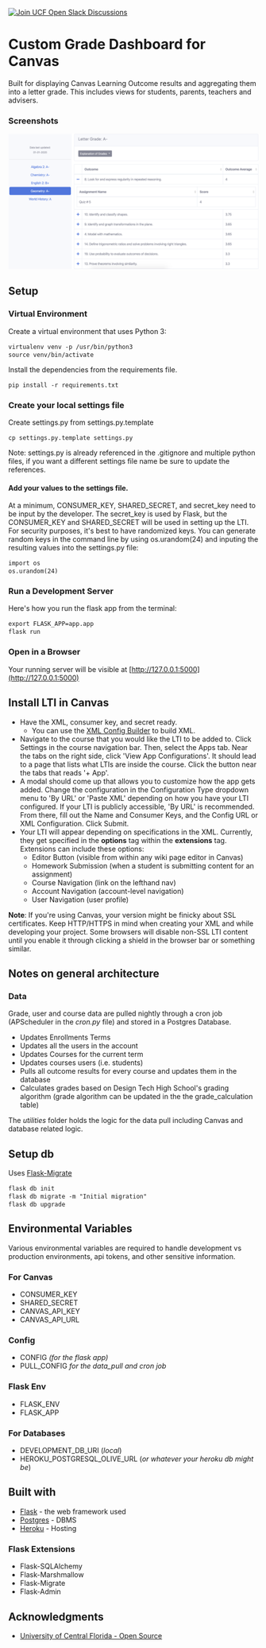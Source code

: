 [![Join UCF Open Slack Discussions](https://ucf-open-slackin.herokuapp.com/badge.svg)](https://ucf-open-slackin.herokuapp.com/)

# Custom Grade Dashboard for Canvas

Built for displaying Canvas Learning Outcome results and aggregating them into a letter grade. This includes views for students, parents, teachers and advisers.

### Screenshots

![Image of student Dashboard](app/static/img/student_dashboard.png)

## Setup

### Virtual Environment

Create a virtual environment that uses Python 3:

```
virtualenv venv -p /usr/bin/python3
source venv/bin/activate
```

Install the dependencies from the requirements file.

```
pip install -r requirements.txt
```

### Create your local settings file

Create settings.py from settings.py.template

```
cp settings.py.template settings.py
```

Note: settings.py is already referenced in the .gitignore and multiple python files, if you want a different settings file name be sure to update the references.

#### Add your values to the settings file.

At a minimum, CONSUMER_KEY, SHARED_SECRET, and secret_key need to be input by the developer. The secret_key is used by Flask, but the CONSUMER_KEY and SHARED_SECRET will be used in setting up the LTI. For security purposes, it's best to have randomized keys. You can generate random keys in the command line by using os.urandom(24) and inputing the resulting values into the settings.py file:

```
import os
os.urandom(24)
```

### Run a Development Server

Here's how you run the flask app from the terminal:

```
export FLASK_APP=app.app
flask run
```

### Open in a Browser

Your running server will be visible at [http://127.0.0.1:5000](http://127.0.0.1:5000)

## Install LTI in Canvas

- Have the XML, consumer key, and secret ready.
  - You can use the [XML Config Builder](https://www.edu-apps.org/build_xml.html) to build XML.
- Navigate to the course that you would like the LTI to be added to. Click Settings in the course navigation bar. Then, select the Apps tab. Near the tabs on the right side, click 'View App Configurations'. It should lead to a page that lists what LTIs are inside the course. Click the button near the tabs that reads '+ App'.
- A modal should come up that allows you to customize how the app gets added. Change the configuration in the Configuration Type dropdown menu to 'By URL' or 'Paste XML' depending on how you have your LTI configured. If your LTI is publicly accessible, 'By URL' is recommended. From there, fill out the Name and Consumer Keys, and the Config URL or XML Configuration. Click Submit.
- Your LTI will appear depending on specifications in the XML. Currently, they get specified in the **options** tag within the **extensions** tag. Extensions can include these options:
  - Editor Button (visible from within any wiki page editor in Canvas)
  - Homework Submission (when a student is submitting content for an assignment)
  - Course Navigation (link on the lefthand nav)
  - Account Navigation (account-level navigation)
  - User Navigation (user profile)

**Note**: If you're using Canvas, your version might be finicky about SSL certificates. Keep HTTP/HTTPS in mind when creating your XML and while developing your project. Some browsers will disable non-SSL LTI content until you enable it through clicking a shield in the browser bar or something similar.

## Notes on general architecture

### Data

Grade, user and course data are pulled nightly through a cron job (APScheduler in the _cron.py_ file) and stored in a Postgres Database.

- Updates Enrollments Terms
- Updates all the users in the account
- Updates Courses for the current term
- Updates courses users (i.e. students)
- Pulls all outcome results for every course and updates them in the database
- Calculates grades based on Design Tech High School's grading algorithm (grade algorithm can be updated in the the grade_calculation table)

The _utilities_ folder holds the logic for the data pull including Canvas and database related logic.

## Setup db

Uses [Flask-Migrate](https://flask-migrate.readthedocs.io/en/latest/)

```
flask db init
flask db migrate -m "Initial migration"
flask db upgrade
```

## Environmental Variables

Various environmental variables are required to handle development vs production environments, api tokens, and other sensitive information.

### For Canvas

- CONSUMER_KEY
- SHARED_SECRET
- CANVAS_API_KEY
- CANVAS_API_URL

### Config

- CONFIG _(for the flask app)_
- PULL_CONFIG _for the data_pull and cron job_

### Flask Env

- FLASK_ENV
- FLASK_APP

### For Databases

- DEVELOPMENT_DB_URI (_local_)
- HEROKU_POSTGRESQL_OLIVE_URL (_or whatever your heroku db might be_)

## Built with

- [Flask](http://flask.palletsprojects.com/en/1.1.x/) - the web framework used
- [Postgres](https://www.postgresql.org/) - DBMS
- [Heroku](https://www.heroku.com/) - Hosting

### Flask Extensions

- Flask-SQLAlchemy
- Flask-Marshmallow
- Flask-Migrate
- Flask-Admin

## Acknowledgments

- [University of Central Florida - Open Source
  ](https://github.com/ucfopen)

